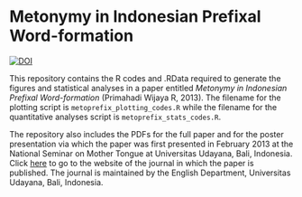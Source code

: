 # Metonymy in Indonesian Prefixal Word-formation

[![DOI](https://zenodo.org/badge/142739450.svg)](https://zenodo.org/badge/latestdoi/142739450)

This repository contains the R codes and .RData required to generate the figures and statistical analyses in a paper entitled *Metonymy in Indonesian Prefixal Word-formation* (Primahadi Wijaya R, 2013). The filename for the plotting script is `metoprefix_plotting_codes.R` while the filename for the quantitative analyses script is `metoprefix_stats_codes.R`.

The repository also includes the PDFs for the full paper and for the poster presentation via which the paper was first presented in February 2013 at the National Seminar on Mother Tongue at Universitas Udayana, Bali, Indonesia. Click [here](https://ojs.unud.ac.id/index.php/languange/article/view/19222) to go to the website of the journal in which the paper is published. The journal is maintained by the English Department, Universitas Udayana, Bali, Indonesia.




